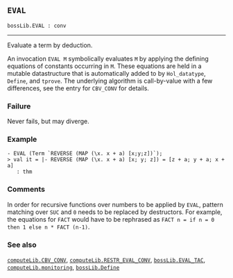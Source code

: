 ## `EVAL`

``` hol4
bossLib.EVAL : conv
```

------------------------------------------------------------------------

Evaluate a term by deduction.

An invocation `EVAL M` symbolically evaluates `M` by applying the
defining equations of constants occurring in `M`. These equations are
held in a mutable datastructure that is automatically added to by
`Hol_datatype`, `Define`, and `tprove`. The underlying algorithm is
call-by-value with a few differences, see the entry for `CBV_CONV` for
details.

### Failure

Never fails, but may diverge.

### Example

``` hol4
- EVAL (Term `REVERSE (MAP (\x. x + a) [x;y;z])`);
> val it = |- REVERSE (MAP (\x. x + a) [x; y; z]) = [z + a; y + a; x + a]
   : thm
```

### Comments

In order for recursive functions over numbers to be applied by `EVAL`,
pattern matching over `SUC` and `0` needs to be replaced by destructors.
For example, the equations for `FACT` would have to be rephrased as
`FACT n = if n = 0 then 1 else n * FACT (n-1)`.

### See also

[`computeLib.CBV_CONV`](#computeLib.CBV_CONV),
[`computeLib.RESTR_EVAL_CONV`](#computeLib.RESTR_EVAL_CONV),
[`bossLib.EVAL_TAC`](#bossLib.EVAL_TAC),
[`computeLib.monitoring`](#computeLib.monitoring),
[`bossLib.Define`](#bossLib.Define)
